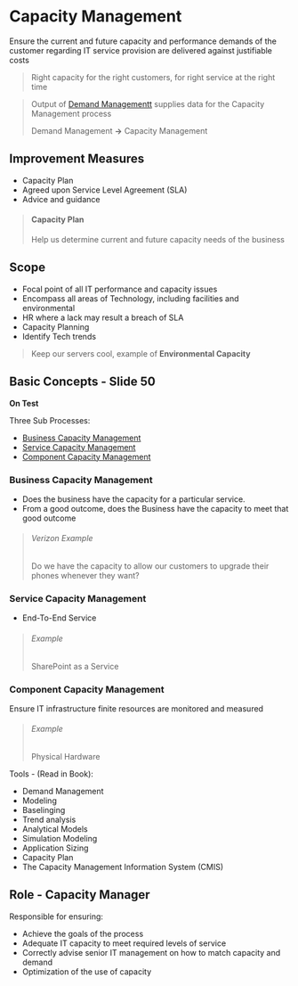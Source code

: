 # Capacity Management

Ensure the current and future capacity and performance demands of the customer regarding IT service provision are delivered against justifiable costs


> Right capacity for the right customers, for right service at the right time

> Output of [Demand Managementt](ServiceStrategy.md#demand-management) supplies data for the Capacity Management process
>
> Demand Management __&rarr;__ Capacity Management

## Improvement Measures

* Capacity Plan
* Agreed upon Service Level Agreement (SLA)
* Advice and guidance

> #### Capacity Plan
> Help us determine current and future capacity needs of the business

## Scope

* Focal point of all IT performance and capacity issues
* Encompass all areas of Technology, including facilities and environmental
* HR where a lack may result a breach of SLA
* Capacity Planning
* Identify Tech trends

> Keep our servers cool, example of __Environmental Capacity__

## Basic Concepts - Slide 50

__On Test__

Three Sub Processes:

* [Business Capacity Management](#business-capacity-management)
* [Service Capacity Management](#service-capacity-management)
* [Component Capacity Management](#component-capacity-management)

### Business Capacity Management

* Does the business have the capacity for a particular service. 
* From a good outcome, does the Business have the capacity to meet that good outcome

> ###### Verizon Example
> Do we have the capacity to allow our customers to upgrade their phones whenever they want?

### Service Capacity Management

* End-To-End Service

> ###### Example
> SharePoint as a Service

### Component Capacity Management

Ensure IT infrastructure finite resources are monitored and measured

> ###### Example
> Physical Hardware

Tools - (Read in Book):

* Demand Management
* Modeling
* Baselinging
* Trend analysis
* Analytical Models
* Simulation Modeling
* Application Sizing
* Capacity Plan
* The Capacity Management Information System (CMIS)


## Role - __Capacity Manager__

Responsible for ensuring:
 
* Achieve the goals of the process
* Adequate IT capacity to meet required levels of service
* Correctly advise senior IT management on how to match capacity and demand
* Optimization of the use of capacity
